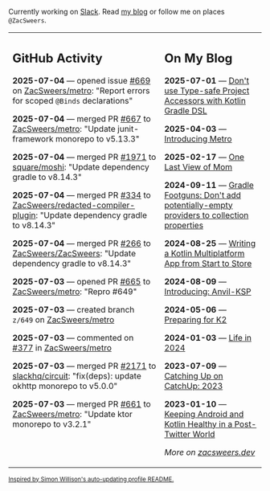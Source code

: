 Currently working on [Slack](https://slack.com/). Read [my blog](https://zacsweers.dev/) or follow me on places `@ZacSweers`.

<table><tr><td valign="top" width="60%">

## GitHub Activity
<!-- githubActivity starts -->
**2025-07-04** — opened issue [#669](https://github.com/ZacSweers/metro/issues/669) on [ZacSweers/metro](https://github.com/ZacSweers/metro): "Report errors for scoped `@Binds` declarations"

**2025-07-04** — merged PR [#667](https://github.com/ZacSweers/metro/pull/667) to [ZacSweers/metro](https://github.com/ZacSweers/metro): "Update junit-framework monorepo to v5.13.3"

**2025-07-04** — merged PR [#1971](https://github.com/square/moshi/pull/1971) to [square/moshi](https://github.com/square/moshi): "Update dependency gradle to v8.14.3"

**2025-07-04** — merged PR [#334](https://github.com/ZacSweers/redacted-compiler-plugin/pull/334) to [ZacSweers/redacted-compiler-plugin](https://github.com/ZacSweers/redacted-compiler-plugin): "Update dependency gradle to v8.14.3"

**2025-07-04** — merged PR [#266](https://github.com/ZacSweers/ZacSweers/pull/266) to [ZacSweers/ZacSweers](https://github.com/ZacSweers/ZacSweers): "Update dependency gradle to v8.14.3"

**2025-07-03** — opened PR [#665](https://github.com/ZacSweers/metro/pull/665) to [ZacSweers/metro](https://github.com/ZacSweers/metro): "Repro #649"

**2025-07-03** — created branch `z/649` on [ZacSweers/metro](https://github.com/ZacSweers/metro)

**2025-07-03** — commented on [#377](https://github.com/ZacSweers/metro/issues/377#issuecomment-3033979418) in [ZacSweers/metro](https://github.com/ZacSweers/metro)

**2025-07-03** — merged PR [#2171](https://github.com/slackhq/circuit/pull/2171) to [slackhq/circuit](https://github.com/slackhq/circuit): "fix(deps): update okhttp monorepo to v5.0.0"

**2025-07-03** — merged PR [#661](https://github.com/ZacSweers/metro/pull/661) to [ZacSweers/metro](https://github.com/ZacSweers/metro): "Update ktor monorepo to v3.2.1"
<!-- githubActivity ends -->
</td><td valign="top" width="40%">

## On My Blog
<!-- blog starts -->
**2025-07-01** — [Don't use Type-safe Project Accessors with Kotlin Gradle DSL](https://www.zacsweers.dev/dont-use-type-safe-project-accessors-with-kotlin-gradle-dsl/)

**2025-04-03** — [Introducing Metro](https://www.zacsweers.dev/introducing-metro/)

**2025-02-17** — [One Last View of Mom](https://www.zacsweers.dev/one-last-view-of-mom/)

**2024-09-11** — [Gradle Footguns: Don't add potentially-empty providers to collection properties](https://www.zacsweers.dev/gradle-footgun-adding-empty-providers-to-collection-properties/)

**2024-08-25** — [Writing a Kotlin Multiplatform App from Start to Store](https://www.zacsweers.dev/writing-a-kotlin-multiplatform-app-from-start-to-store/)

**2024-08-09** — [Introducing: Anvil-KSP](https://www.zacsweers.dev/introducing-anvil-ksp/)

**2024-05-06** — [Preparing for K2](https://www.zacsweers.dev/preparing-for-k2/)

**2024-01-03** — [Life in 2024](https://www.zacsweers.dev/life-in-2024/)

**2023-07-09** — [Catching Up on CatchUp: 2023](https://www.zacsweers.dev/catching-up-on-catchup-2023/)

**2023-01-10** — [Keeping Android and Kotlin Healthy in a Post-Twitter World](https://www.zacsweers.dev/keeping-android-healthy/)
<!-- blog ends -->
_More on [zacsweers.dev](https://zacsweers.dev/)_
</td></tr></table>

<sub><a href="https://simonwillison.net/2020/Jul/10/self-updating-profile-readme/">Inspired by Simon Willison's auto-updating profile README.</a></sub>